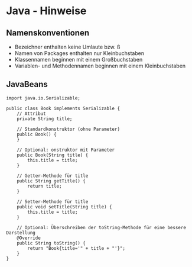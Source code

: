# Java - Hinweise

## Namenskonventionen

- Bezeichner enthalten keine Umlaute bzw. ß
- Namen von Packages enthalten nur Kleinbuchstaben
- Klassennamen beginnen mit einem Großbuchstaben
- Variablen- und Methodennamen beginnen mit einem Kleinbuchstaben

## JavaBeans

```
import java.io.Serializable;

public class Book implements Serializable {
    // Attribut
    private String title;

    // Standardkonstruktor (ohne Parameter)
    public Book() {
    }

    // Optional: onstruktor mit Parameter
    public Book(String title) {
        this.title = title;
    }

    // Getter-Methode für title
    public String getTitle() {
        return title;
    }

    // Setter-Methode für title
    public void setTitle(String title) {
        this.title = title;
    }

    // Optional: Überschreiben der toString-Methode für eine bessere Darstellung
    @Override
    public String toString() {
        return "Book{title='" + title + "'}";
    }
}
```


